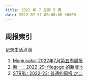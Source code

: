 ```yaml
---
title: 2022 年 7 月第 5 周
date: 2022-07-31 00:00:00 +0800
---
```


## 周报索引

记录生活点滴

<!--more-->

1. [Manjusaka: 2022年7月第五周周报](https://www.manjusaka.blog/weekly/2022-07-week5.html)
2. [新一：2022-29: filegogo 的新版本](https://awing.notion.site/2022-29-filegogo-2ee230b7971048988710f0d7dbe96a09)
3. [STRRL: 2022-23: 普通的周报 之二](https://strrl.dev/post/weekly-report/2022/30-%E6%99%AE%E9%80%9A%E7%9A%84%E5%91%A8%E6%8A%A5-%E4%B9%8B%E4%BA%8C/)
